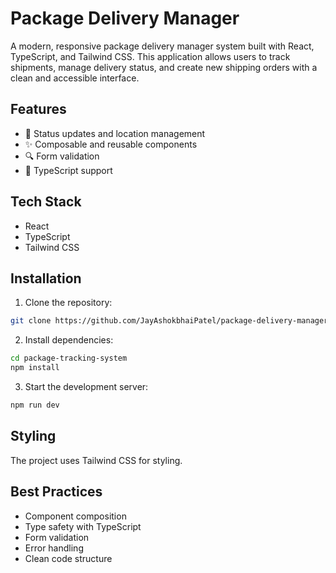 # Package Delivery Manager

A modern, responsive package delivery manager system built with React, TypeScript, and Tailwind CSS. This application allows users to track shipments, manage delivery status, and create new shipping orders with a clean and accessible interface.

## Features

- 🎯 Status updates and location management
- ✨ Composable and reusable components
- 🔍 Form validation
- 📝 TypeScript support

## Tech Stack

- React
- TypeScript
- Tailwind CSS

## Installation

1. Clone the repository:

```bash
git clone https://github.com/JayAshokbhaiPatel/package-delivery-manager.git
```

2. Install dependencies:

```bash
cd package-tracking-system
npm install
```

3. Start the development server:

```bash
npm run dev
```

## Styling

The project uses Tailwind CSS for styling.

## Best Practices

- Component composition
- Type safety with TypeScript
- Form validation
- Error handling
- Clean code structure
